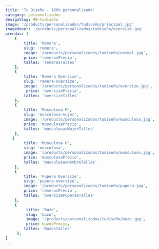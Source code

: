 ```yaml
---
title: 'Tu Diseño - 100% personalizado'
category: personalizados
designSlug: 99-tudiseño
image: '/products/personalizados/tudiseño/principal.jpg'
imageHover: '/products/personalizados/tudiseño/oversize.jpg'
prendas: [
    {   
        title: 'Remera',
        slug: 'remera',          
        image: '/products/personalizados/tudiseño/normal.jpg',
        price: 'remerasPrecio',
        talles: 'remerasTalles'
    },
    {
        title: 'Remera Oversize',
        slug: 'remera-oversize',
        image: '/products/personalizados/tudiseño/oversize.jpg',
         price: 'oversizePrecio',
        talles: 'oversizeTalles'
    },
    {
        title: 'Musculosa M',
        slug: 'musculosa-mujer',
        image: '/products/personalizados/tudiseño/musculosa.jpg',
        price: 'musculosaPrecio',
        talles: 'musculosasMujerTalles'
    },
   {
        title: 'Musculosa H',
        slug: 'musculoso',
        image: '/products/personalizados/tudiseño/musculoso.jpg',
        price: 'musculosaPrecio',
        talles: 'musculosasHombreTalles'
    },
    {
        title: 'Pupera Oversize',
        slug: 'pupera-oversize',
        image: '/products/personalizados/tudiseño/pupera.jpg',
        price: 'remerasPrecio',
        talles: 'oversizePuperasTalles'
    },
    {
         title: 'Buzo',
         slug: 'buzo',
         image: '/products/personalizados/tudiseño/buzo.jpg',
         price: buzosPrecio,
        talles: 'BuzosTalles'
     },
]
---
```


